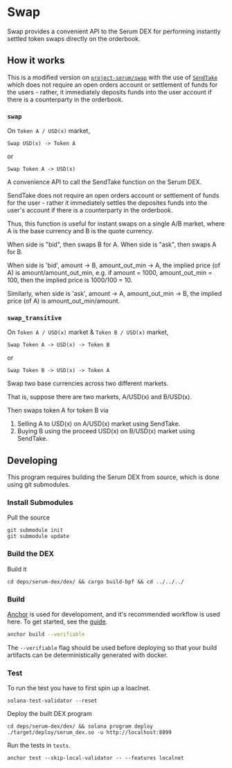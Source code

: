 # Swap

Swap provides a convenient API to the Serum DEX for performing instantly settled token swaps directly on the orderbook.

## How it works

This is a modified version on [`project-serum/swap`](https://github.com/project-serum/swap/blob/master/README.md) with the use of [`SendTake`](https://github.com/project-serum/serum-dex/commit/4713d2f338d27b41ff09cf769e52d6a9f6c1cf4e) which does not require an open orders account or settlement of funds for the users - rather, it immediately deposits funds into the user account if there is a counterparty in the orderbook.

### `swap`

On `Token A / USD(x)` market,

```
Swap USD(x) -> Token A
```

or  

```
Swap Token A -> USD(x)
```

A convenience API to call the SendTake function on the Serum DEX.  

SendTake does not require an open orders account or settlement of funds for the user - rather it immediately settles the deposites funds into the user's account if there is a counterparty in the orderbook.  

Thus, this function is useful for instant swaps on a single A/B market, where A is the base currency and B is the quote currency.  

When side is "bid", then swaps B for A. When side is "ask", then swaps A for B.  

When side is 'bid', amount -> B, amount_out_min -> A, the implied price (of A) is amount/amount_out_min, e.g. if amount = 1000, amount_out_min = 100, then the implied price is 1000/100 = 10.  

Similarly, when side is 'ask', amount -> A, amount_out_min -> B, the implied price (of A) is amount_out_min/amount.  

### `swap_transitive`

On `Token A / USD(x)` market & `Token B / USD(x)` market,

```
Swap Token A -> USD(x) -> Token B
```

or  

```
Swap Token B -> USD(x) -> Token A
```

Swap two base currencies across two different markets.  

That is, suppose there are two markets, A/USD(x) and B/USD(x).  

Then swaps token A for token B via  

1. Selling A to USD(x) on A/USD(x) market using SendTake.  
2. Buying B using the proceed USD(x) on B/USD(x) market using SendTake.  

## Developing

This program requires building the Serum DEX from source, which is done using git submodules.

### Install Submodules

Pull the source

```
git submodule init
git submodule update
```

### Build the DEX

Build it

```
cd deps/serum-dex/dex/ && cargo build-bpf && cd ../../../
```

### Build

[Anchor](https://github.com/coral-xyz/anchor) is used for developoment, and it's recommended workflow is used here. To get started, see the [guide](https://book.anchor-lang.com/).

```bash
anchor build --verifiable
```

The `--verifiable` flag should be used before deploying so that your build artifacts can be deterministically generated with docker.

### Test

To run the test you have to first spin up a loaclnet.

```
solana-test-validator --reset
```

Deploy the built DEX program

```
cd deps/serum-dex/dex/ && solana program deploy ./target/deploy/serum_dex.so -u http://localhost:8899
```

Run the tests in `tests`.

```
anchor test --skip-local-validator -- --features localnet
```